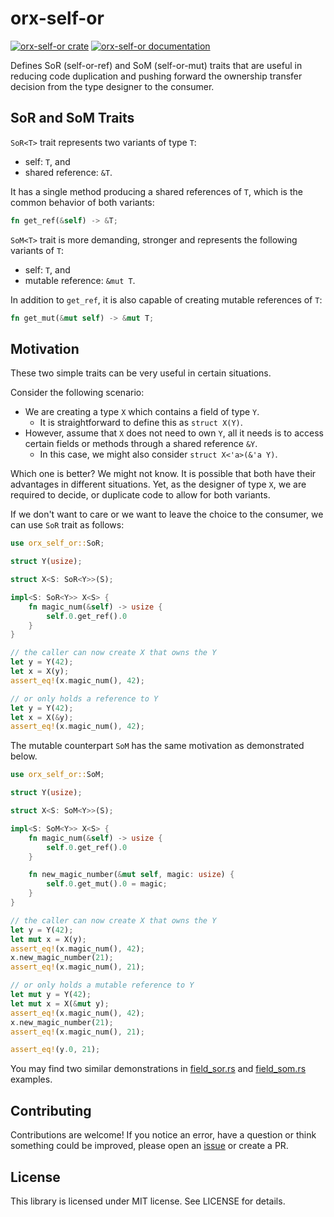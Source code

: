 # orx-self-or

[![orx-self-or crate](https://img.shields.io/crates/v/orx-self-or.svg)](https://crates.io/crates/orx-self-or)
[![orx-self-or documentation](https://docs.rs/orx-self-or/badge.svg)](https://docs.rs/orx-self-or)

Defines SoR (self-or-ref) and SoM (self-or-mut) traits that are useful in reducing code duplication and pushing forward the ownership transfer decision from the type designer to the consumer.

## SoR and SoM Traits

`SoR<T>` trait represents two variants of type `T`:
* self: `T`, and
* shared reference: `&T`.

It has a single method producing a shared references of `T`, which is the common behavior of both variants:

```rust ignore
fn get_ref(&self) -> &T;
```

`SoM<T>` trait is more demanding, stronger and represents the following variants of `T`:
* self: `T`, and
* mutable reference: `&mut T`.

In addition to `get_ref`, it is also capable of creating mutable references of `T`:

```rust ignore
fn get_mut(&mut self) -> &mut T;
```

## Motivation

These two simple traits can be very useful in certain situations.

Consider the following scenario:
* We are creating a type `X` which contains a field of type `Y`.
  * It is straightforward to define this as `struct X(Y)`.
* However, assume that `X` does not need to own `Y`, all it needs is to access certain fields or methods through a shared reference `&Y`.
  * In this case, we might also consider `struct X<'a>(&'a Y)`.

Which one is better? We might not know. It is possible that both have their advantages in different situations. Yet, as the designer of type `X`, we are required to decide, or duplicate code to allow for both variants.

If we don't want to care or we want to leave the choice to the consumer, we can use `SoR` trait as follows:

```rust
use orx_self_or::SoR;

struct Y(usize);

struct X<S: SoR<Y>>(S);

impl<S: SoR<Y>> X<S> {
    fn magic_num(&self) -> usize {
        self.0.get_ref().0
    }
}

// the caller can now create X that owns the Y
let y = Y(42);
let x = X(y);
assert_eq!(x.magic_num(), 42);

// or only holds a reference to Y
let y = Y(42);
let x = X(&y);
assert_eq!(x.magic_num(), 42);
```

The mutable counterpart `SoM` has the same motivation as demonstrated below.

```rust
use orx_self_or::SoM;

struct Y(usize);

struct X<S: SoM<Y>>(S);

impl<S: SoM<Y>> X<S> {
    fn magic_num(&self) -> usize {
        self.0.get_ref().0
    }

    fn new_magic_number(&mut self, magic: usize) {
        self.0.get_mut().0 = magic;
    }
}

// the caller can now create X that owns the Y
let y = Y(42);
let mut x = X(y);
assert_eq!(x.magic_num(), 42);
x.new_magic_number(21);
assert_eq!(x.magic_num(), 21);

// or only holds a mutable reference to Y
let mut y = Y(42);
let mut x = X(&mut y);
assert_eq!(x.magic_num(), 42);
x.new_magic_number(21);
assert_eq!(x.magic_num(), 21);

assert_eq!(y.0, 21);
```

You may find two similar demonstrations in [field_sor.rs](https://github.com/orxfun/orx-self-or/blob/main/examples/field_sor.rs) and [field_som.rs](https://github.com/orxfun/orx-self-or/blob/main/examples/field_som.rs) examples.


## Contributing

Contributions are welcome! If you notice an error, have a question or think something could be improved, please open an [issue](https://github.com/orxfun/orx-self-or/issues/new) or create a PR.

## License

This library is licensed under MIT license. See LICENSE for details.
